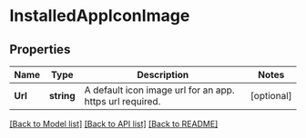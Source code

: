 # InstalledAppIconImage

## Properties

Name | Type | Description | Notes
------------ | ------------- | ------------- | -------------
**Url** | **string** | A default icon image url for an app. https url required.  | [optional] 

[[Back to Model list]](../README.md#documentation-for-models) [[Back to API list]](../README.md#documentation-for-api-endpoints) [[Back to README]](../README.md)


